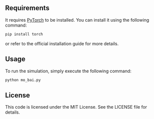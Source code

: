 ## Requirements

It requires [PyTorch](https://pytorch.org/) to be installed. You can install it using the following command:

```bash
pip install torch
```

or refer to the official installation guide for more details.

## Usage

To run the simulation, simply execute the following command:

```bash
python mo_bai.py
```

## License
This code is licensed under the MIT License. See the LICENSE file for details.



